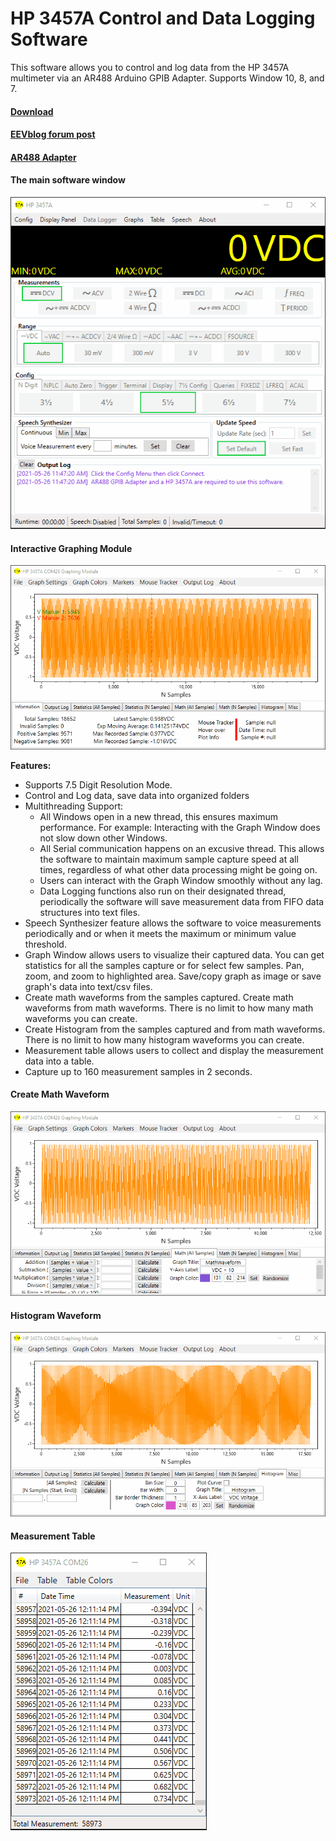 # HP 3457A Control and Data Logging Software
This software allows you to control and log data from the HP 3457A multimeter via an AR488 Arduino GPIB Adapter. Supports Window 10, 8, and 7.

#### [Download](https://github.com/Niravk1997/HP-3457A-Software/releases)

#### [EEVblog forum post](https://www.eevblog.com/forum/testgear/hp-34401a-standalone-software/)

#### [AR488 Adapter](https://github.com/Twilight-Logic/AR488)



#### The main software window
![HP 3457A Software](https://github.com/Niravk1997/HP-3457A-Software/blob/main/Images/HP3457A_Main_Window.gif)

#### Interactive Graphing Module
![HP 3478A Graph Module](https://github.com/Niravk1997/HP-3457A-Software/blob/main/Images/HP3457A_Graph_Window.gif)

**Features:**

- Supports 7.5 Digit Resolution Mode.
- Control and Log data, save data into organized folders
- Multithreading Support:
   - All Windows open in a new thread, this ensures maximum performance. For example: Interacting with the Graph Window does not slow down other Windows.
    - All Serial communication happens on an excusive thread. This allows the software to maintain maximum sample capture speed at all times, regardless of what other data processing might be going on.
    - Users can interact with the Graph Window smoothly without any lag.
    - Data Logging functions also run on their designated thread, periodically the software will save measurement data from FIFO data structures into text files.
- Speech Synthesizer feature allows the software to voice measurements periodically and or when it meets the maximum or minimum value threshold.
- Graph Window allows users to visualize their captured data. You can get statistics for all the samples capture or for select few samples. Pan, zoom, and zoom to highlighted area. Save/copy graph as image or save graph's data into text/csv files. 
- Create math waveforms from the samples captured. Create math waveforms from math waveforms. There is no limit to how many math waveforms you can create. 
- Create Histogram from the samples captured and from math waveforms. There is no limit to how many histogram waveforms you can create.
- Measurement table allows users to collect and display the measurement data into a table.
- Capture up to 160  measurement samples in 2 seconds.

#### Create Math Waveform
![HP 3457A Math Waveform](https://github.com/Niravk1997/HP-3457A-Software/blob/main/Images/HP3457A_Math_Window.gif)

#### Histogram Waveform
![HP 3457A Histogram](https://github.com/Niravk1997/HP-3457A-Software/blob/main/Images/HP3457A_Histogram_Window.gif)

#### Measurement Table
![HP 3457A Table](https://github.com/Niravk1997/HP-3457A-Software/blob/main/Images/HP3457A_Table_Window.gif)

